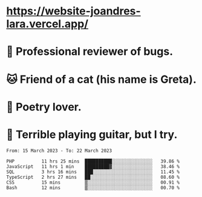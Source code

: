 # https://website-joandres-lara.vercel.app/
# 🐛 Professional reviewer of bugs.
# 🐱 Friend of a cat (his name is Greta).
# 📜 Poetry lover.
# 🎸 Terrible playing guitar, but I try.

<!--START_SECTION:waka-->

```text
From: 15 March 2023 - To: 22 March 2023

PHP          11 hrs 25 mins  ██████████░░░░░░░░░░░░░░░   39.86 %
JavaScript   11 hrs 1 min    █████████▓░░░░░░░░░░░░░░░   38.46 %
SQL          3 hrs 16 mins   ███░░░░░░░░░░░░░░░░░░░░░░   11.45 %
TypeScript   2 hrs 27 mins   ██░░░░░░░░░░░░░░░░░░░░░░░   08.60 %
CSS          15 mins         ▒░░░░░░░░░░░░░░░░░░░░░░░░   00.91 %
Bash         12 mins         ▒░░░░░░░░░░░░░░░░░░░░░░░░   00.70 %
```

<!--END_SECTION:waka-->

